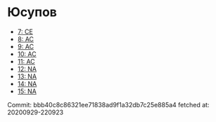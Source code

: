# Юсупов
- [7: CE](7.md)
- [8: AC](8.md)
- [9: AC](9.md)
- [10: AC](10.md)
- [11: AC](11.md)
- [12: NA](12.md)
- [13: NA](13.md)
- [14: NA](14.md)
- [15: NA](15.md)

Commit: bbb40c8c86321ee71838ad9f1a32db7c25e885a4
 fetched at: 20200929-220923
